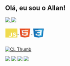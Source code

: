 ## Olá, eu sou o Allan!
 <div>
  <a href="https://github.com/14Glitch">
  <img height="180em" src="https://github-readme-stats.vercel.app/api?username=14glitch&show_icons=true&theme=dark&include_all_commits=true&count_private=true"/>
  <img height="180em" src="https://github-readme-stats.vercel.app/api/top-langs/?username=14glitch&layout=compact&langs_count=7&theme=dark"/>
</div>
<div style="display: inline_block"><br>
  <img align="center" alt="Glitch-Js" height="30" width="40" src="https://raw.githubusercontent.com/devicons/devicon/master/icons/javascript/javascript-plain.svg">
  <img align="center" alt="Glitch-HTML" height="30" width="40" src="https://raw.githubusercontent.com/devicons/devicon/master/icons/html5/html5-original.svg">
  <img align="center" alt="Glitch-CSS" height="30" width="40" src="https://raw.githubusercontent.com/devicons/devicon/master/icons/css3/css3-original.svg">
</div>
  
  ##

  <p>
   <img src="https://c.tenor.com/ItlVfQ5tMv0AAAAd/tenor.gif" alt="CL Thumb" border="0" width="60%">
  </p>
 
<div> 
  <a href="https://www.youtube.com/channel/UC8z4pn_IGKtLr3sepcUmh9g" target="_blank"><img src="https://img.shields.io/badge/YouTube-FF0000?style=for-the-badge&logo=youtube&logoColor=white" target="_blank"></a>
  <a href="https://www.instagram.com/allancosta.o/" target="_blank"><img src="https://img.shields.io/badge/-Instagram-%23E4405F?style=for-the-badge&logo=instagram&logoColor=white" target="_blank"></a>
 <a href="https://discord.gg/pcaM6Qsu9f" target="_blank"><img src="https://img.shields.io/badge/Discord-7289DA?style=for-the-badge&logo=discord&logoColor=white" target="_blank"></a> 
  <a href = "mailto:allanccosta830@gmail.com"><img src="https://img.shields.io/badge/-Gmail-%23333?style=for-the-badge&logo=gmail&logoColor=white" target="_blank"></a>
 
</div>
